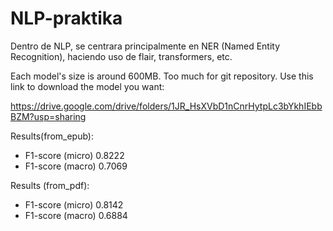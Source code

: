 # NLP-praktika
Dentro de NLP, se centrara principalmente en NER (Named Entity Recognition), haciendo uso de flair, transformers, etc.

Each model's size is around 600MB. Too much for git repository. Use this link to download the model you want:

https://drive.google.com/drive/folders/1JR_HsXVbD1nCnrHytpLc3bYkhIEbbBZM?usp=sharing

Results(from_epub):
- F1-score (micro) 0.8222
- F1-score (macro) 0.7069

Results (from_pdf):
- F1-score (micro) 0.8142
- F1-score (macro) 0.6884